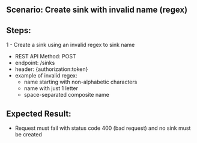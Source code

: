 ## Scenario: Create sink with invalid name (regex) 
## Steps:
1 - Create a sink using an invalid regex to sink name

- REST API Method: POST
- endpoint: /sinks
- header: {authorization:token}
- example of invalid regex:
    * name starting with non-alphabetic characters
    * name with just 1 letter
    * space-separated composite name

## Expected Result:
- Request must fail with status code 400 (bad request) and no sink must be created 
